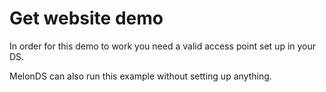 # Get website demo

In order for this demo to work you need a valid access point set up in your DS.

MelonDS can also run this example without setting up anything.
